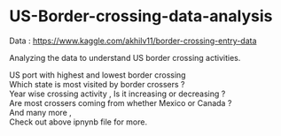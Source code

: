 # US-Border-crossing-data-analysis

Data : https://www.kaggle.com/akhilv11/border-crossing-entry-data

Analyzing the data to understand US border crossing activities.

US port with highest and lowest border crossing  
Which state is most visited by border crossers ?  
Year wise crossing activity , Is it increasing or decreasing ?  
Are most crossers coming from whether Mexico or Canada ?  
And many more ,  
Check out above ipnynb file for more. 


